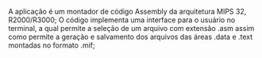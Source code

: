 A aplicação é um montador de código Assembly da arquitetura MIPS 32, R2000/R3000;
O código implementa uma interface para o usuário no terminal, a qual permite a seleção de um arquivo com extensão .asm
assim como permite a geração e salvamento dos arquivos das áreas .data e .text montadas no formato .mif;
